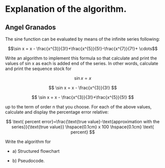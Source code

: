 # Explanation of the algorithm.

## Angel Granados

The sine function can be evaluated by means of the infinite series
following:

$$\sin x = x - \frac{x^{3}}{3!}+\frac{x^{5}}{5!}-\frac{x^{7}}{7!}+ \cdots$$

Write an algorithm to implement this formula so that calculate and print the values of sin x as each is added end of the series. In other words, calculate and print the sequence stock for

$$ \sin x = x $$

$$ \sin x = x - \frac{x^{3}}{3!} $$

$$ \sin x = x - \frac{x^{3}}{3!}+\frac{x^{5}}{5!} $$

up to the term of order n that you choose. For each of the above values, calculate and display the percentage error relative:

 $$  \text{ percent error}=\frac{\text{true value}-\text{approximation with the series}}{\text{true value}} \hspace{0.1cm} x 100 \hspace{0.1cm} \text{  percent}   $$

Write the algorithm for 

- a) Structured flowchart

- b) Pseudocode.

